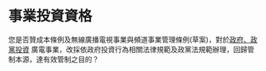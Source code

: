 # 事業投資資格

您是否贊成本條例及無線廣播電視事業與頻道事業管理條例(草案)，對於[政府、政黨投資](http://www.ncc.gov.tw/chinese/files/14012/3146_31611_140124_1.pdf) 廣電事業，改採依政府投資行為相關法律規範及政黨法規範辦理，回歸管制本源，達有效管制之目的？
